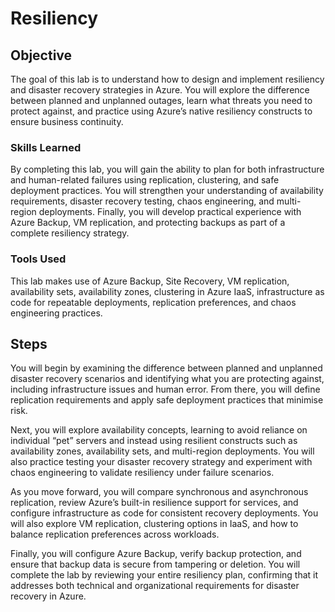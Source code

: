 # Resiliency 

## Objective

The goal of this lab is to understand how to design and implement resiliency and disaster recovery strategies in Azure. You will explore the difference between planned and unplanned outages, learn what threats you need to protect against, and practice using Azure’s native resiliency constructs to ensure business continuity.

### Skills Learned

By completing this lab, you will gain the ability to plan for both infrastructure and human-related failures using replication, clustering, and safe deployment practices. You will strengthen your understanding of availability requirements, disaster recovery testing, chaos engineering, and multi-region deployments. Finally, you will develop practical experience with Azure Backup, VM replication, and protecting backups as part of a complete resiliency strategy.

### Tools Used

This lab makes use of Azure Backup, Site Recovery, VM replication, availability sets, availability zones, clustering in Azure IaaS, infrastructure as code for repeatable deployments, replication preferences, and chaos engineering practices.

## Steps

You will begin by examining the difference between planned and unplanned disaster recovery scenarios and identifying what you are protecting against, including infrastructure issues and human error. From there, you will define replication requirements and apply safe deployment practices that minimise risk.

Next, you will explore availability concepts, learning to avoid reliance on individual “pet” servers and instead using resilient constructs such as availability zones, availability sets, and multi-region deployments. You will also practice testing your disaster recovery strategy and experiment with chaos engineering to validate resiliency under failure scenarios.

As you move forward, you will compare synchronous and asynchronous replication, review Azure’s built-in resilience support for services, and configure infrastructure as code for consistent recovery deployments. You will also explore VM replication, clustering options in IaaS, and how to balance replication preferences across workloads.

Finally, you will configure Azure Backup, verify backup protection, and ensure that backup data is secure from tampering or deletion. You will complete the lab by reviewing your entire resiliency plan, confirming that it addresses both technical and organizational requirements for disaster recovery in Azure.

